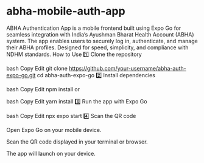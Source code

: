# abha-mobile-auth-app
ABHA Authentication App is a mobile frontend built using Expo Go for seamless integration with India’s Ayushman Bharat Health Account (ABHA) system. The app enables users to securely log in, authenticate, and manage their ABHA profiles. Designed for speed, simplicity, and compliance with NDHM standards.
How to Use
1️⃣ Clone the repository

bash
Copy
Edit
git clone https://github.com/your-username/abha-auth-expo-go.git
cd abha-auth-expo-go
2️⃣ Install dependencies

bash
Copy
Edit
npm install
or

bash
Copy
Edit
yarn install
3️⃣ Run the app with Expo Go

bash
Copy
Edit
npx expo start
4️⃣ Scan the QR code

Open Expo Go on your mobile device.

Scan the QR code displayed in your terminal or browser.

The app will launch on your device.

